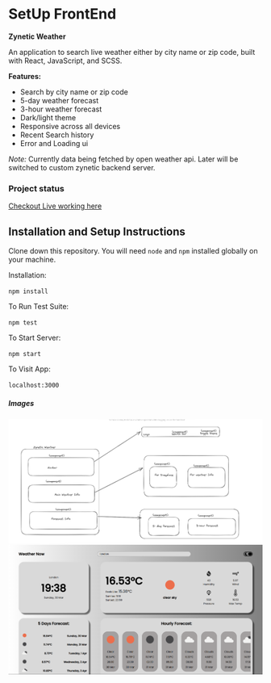 <h1>SetUp FrontEnd</h1>

**Zynetic Weather**

An application to search live weather either by city name or zip code, built with React, JavaScript, and SCSS.

**Features:**
* Search by city name or zip code
* 5-day weather forecast
* 3-hour weather forecast
* Dark/light theme
* Responsive across all devices
* Recent Search history
* Error and Loading ui


*Note:*  Currently data being fetched by open weather api. Later will be switched to custom zynetic backend server.

<h3>Project status</h3>

[Checkout Live working here](https://zyneticweather0.netlify.app/)


## Installation and Setup Instructions
 

Clone down this repository. You will need `node` and `npm` installed globally on your machine.  

Installation:

`npm install`  

To Run Test Suite:  

`npm test`  

To Start Server:

`npm start`  

To Visit App:

`localhost:3000`  

<h5>Images</h5>
<img src="./uiFlow.png"/>
<img src="./sampleImg.png"/>
